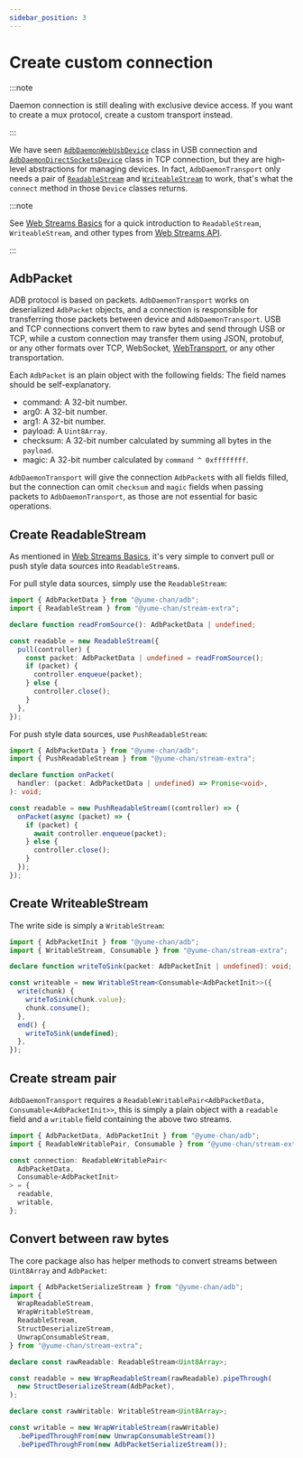 ```yaml
---
sidebar_position: 3
---
```


# Create custom connection

:::note

Daemon connection is still dealing with exclusive device access. If you want to create a mux protocol, create a custom transport instead.

:::

We have seen [`AdbDaemonWebUsbDevice`](./usb/get-devices.md) class in USB connection and [`AdbDaemonDirectSocketsDevice`](./tcp/create-connection.md#adbdaemondirectsocketsdevice) class in TCP connection, but they are high-level abstractions for managing devices. In fact, `AdbDaemonTransport` only needs a pair of [`ReadableStream`](https://developer.mozilla.org/en-US/docs/Web/API/ReadableStream) and [`WriteableStream`](https://developer.mozilla.org/en-US/docs/Web/API/WritableStream) to work, that's what the `connect` method in those `Device` classes returns.

:::note

See [Web Streams Basics](../web-stream.md) for a quick introduction to `ReadableStream`, `WriteableStream`, and other types from [Web Streams API](https://developer.mozilla.org/en-US/docs/Web/API/Streams_API).

:::

## AdbPacket

ADB protocol is based on packets. `AdbDaemonTransport` works on deserialized `AdbPacket` objects, and a connection is responsible for transferring those packets between device and `AdbDaemonTransport`. USB and TCP connections convert them to raw bytes and send through USB or TCP, while a custom connection may transfer them using JSON, protobuf, or any other formats over TCP, WebSocket, [WebTransport](https://developer.mozilla.org/en-US/docs/Web/API/WebTransport), or any other transportation.

Each `AdbPacket` is an plain object with the following fields: The field names should be self-explanatory.

- command: A 32-bit number.
- arg0: A 32-bit number.
- arg1: A 32-bit number.
- payload: A `Uint8Array`.
- checksum: A 32-bit number calculated by summing all bytes in the `payload`.
- magic: A 32-bit number calculated by `command ^ 0xffffffff`.

`AdbDaemonTransport` will give the connection `AdbPacket`s with all fields filled, but the connection can omit `checksum` and `magic` fields when passing packets to `AdbDaemonTransport`, as those are not essential for basic operations.

## Create ReadableStream

As mentioned in [Web Streams Basics](../web-stream.md), it's very simple to convert pull or push style data sources into `ReadableStream`s.

For pull style data sources, simply use the `ReadableStream`:

```ts transpile
import { AdbPacketData } from "@yume-chan/adb";
import { ReadableStream } from "@yume-chan/stream-extra";

declare function readFromSource(): AdbPacketData | undefined;

const readable = new ReadableStream({
  pull(controller) {
    const packet: AdbPacketData | undefined = readFromSource();
    if (packet) {
      controller.enqueue(packet);
    } else {
      controller.close();
    }
  },
});
```

For push style data sources, use `PushReadableStream`:

```ts transpile
import { AdbPacketData } from "@yume-chan/adb";
import { PushReadableStream } from "@yume-chan/stream-extra";

declare function onPacket(
  handler: (packet: AdbPacketData | undefined) => Promise<void>,
): void;

const readable = new PushReadableStream((controller) => {
  onPacket(async (packet) => {
    if (packet) {
      await controller.enqueue(packet);
    } else {
      controller.close();
    }
  });
});
```

## Create WriteableStream

The write side is simply a `WritableStream`:

```ts transpile
import { AdbPacketInit } from "@yume-chan/adb";
import { WritableStream, Consumable } from "@yume-chan/stream-extra";

declare function writeToSink(packet: AdbPacketInit | undefined): void;

const writeable = new WritableStream<Consumable<AdbPacketInit>>({
  write(chunk) {
    writeToSink(chunk.value);
    chunk.consume();
  },
  end() {
    writeToSink(undefined);
  },
});
```

## Create stream pair

`AdbDaemonTransport` requires a `ReadableWritablePair<AdbPacketData, Consumable<AdbPacketInit>>`, this is simply a plain object with a `readable` field and a `writable` field containing the above two streams.

```ts transpile
import { AdbPacketData, AdbPacketInit } from "@yume-chan/adb";
import { ReadableWritablePair, Consumable } from "@yume-chan/stream-extra";

const connection: ReadableWritablePair<
  AdbPacketData,
  Consumable<AdbPacketInit>
> = {
  readable,
  writable,
};
```

## Convert between raw bytes

The core package also has helper methods to convert streams between `Uint8Array` and `AdbPacket`:

```ts transpile
import { AdbPacketSerializeStream } from "@yume-chan/adb";
import {
  WrapReadableStream,
  WrapWritableStream,
  ReadableStream,
  StructDeserializeStream,
  UnwrapConsumableStream,
} from "@yume-chan/stream-extra";

declare const rawReadable: ReadableStream<Uint8Array>;

const readable = new WrapReadableStream(rawReadable).pipeThrough(
  new StructDeserializeStream(AdbPacket),
);

declare const rawWritable: WritableStream<Uint8Array>;

const writable = new WrapWritableStream(rawWritable)
  .bePipedThroughFrom(new UnwrapConsumableStream())
  .bePipedThroughFrom(new AdbPacketSerializeStream());
```
